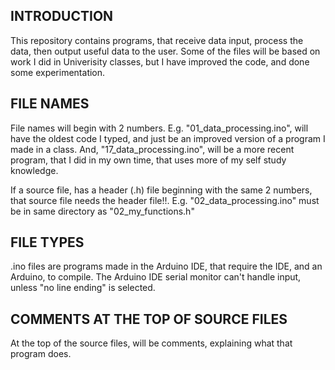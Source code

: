 __**INTRODUCTION**__
----------------------
  This repository contains programs, that receive data input, process the data, then output useful data to the user. Some of the files will be based on work I did in Univerisity classes,
  but I have improved the code, and done some experimentation.

__**FILE NAMES**__
---------------------
File names will begin with 2 numbers.
E.g. "01_data_processing.ino", will have the oldest code I typed, and just be an improved version of a program I made in a class. And, "17_data_processing.ino", will be a more recent program, that I did in my own time, that uses more of my self study knowledge.

If a source file, has a header (.h) file beginning with the same 2 numbers, that source file needs the header file!!.
  E.g. "02_data_processing.ino" must be in same directory as "02_my_functions.h"


__**FILE TYPES**__
----------------------
.ino files are programs made in the Arduino IDE, that require the IDE, and an Arduino, to compile. The Arduino IDE serial monitor can't handle input, unless "no line ending" is selected.

__**COMMENTS AT THE TOP OF SOURCE FILES**__
-------------------------------
At the top of the source files, will be comments, explaining what that program does.
